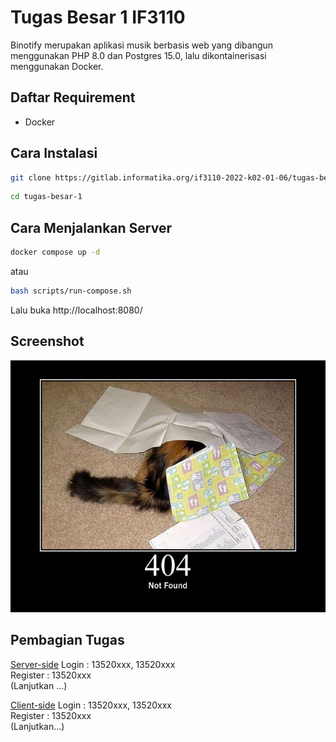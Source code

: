 # Tugas Besar 1 IF3110

Binotify merupakan aplikasi musik berbasis web yang dibangun menggunakan PHP 8.0 dan Postgres 15.0, lalu dikontainerisasi menggunakan Docker.

## Daftar Requirement

- Docker

## Cara Instalasi

```sh
git clone https://gitlab.informatika.org/if3110-2022-k02-01-06/tugas-besar-1.git
```

```sh
cd tugas-besar-1
```

## Cara Menjalankan Server

```sh
docker compose up -d
```

atau

```sh
bash scripts/run-compose.sh
```

Lalu buka http://localhost:8080/

## Screenshot

![404](screenshots/404.jpg "404")

## Pembagian Tugas

<u>Server-side</u>
Login : 13520xxx, 13520xxx  
Register : 13520xxx  
(Lanjutkan …)

<u>Client-side</u>
Login : 13520xxx, 13520xxx  
Register : 13520xxx  
(Lanjutkan…)
